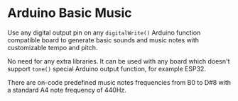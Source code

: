 # Arduino Basic Music

Use any digital output pin on any `digitalWrite()` Arduino function compatible board to 
generate basic sounds and music notes with customizable tempo and pitch.

No need for any extra libraries. It can be used with any board which doesn't support 
`tone()` special Arduino output function, for example ESP32.

There are on-code predefined music notes frequencies from B0 to D#8 with a standard A4 
note frequency of 440Hz.
